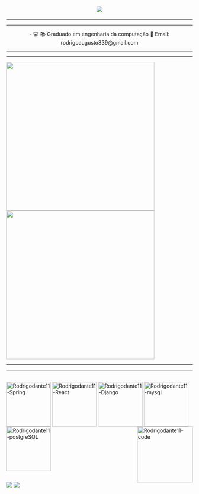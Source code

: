 

<h1 align="center">
  <a href="https://git.io/typing-svg">
    <img src="https://readme-typing-svg.herokuapp.com/?lines=Ola,+Visitante!+👋;__Eu+Sou+Rodrigo+Augusto....;Seja+Bem+vindo+Ao+meu+Repositorio!&center=true&size=30">
  </a>
</h1>
</div

<!--   [![Ashutosh's github activity graph](https://github-readme-activity-graph.vercel.app/graph?username=Rodrigodante11&theme=react-dark)](https://github.com/ashutosh00710/github-readme-activity-graph) -->
<hr>
<hr>
<div align="center">
 - 💻 
  📚 Graduado em engenharia da computação
  📧 Email: rodrigoaugusto839@gmail.com
</div>
<hr>
<hr>

  <img width="400px" src="http://github-profile-summary-cards.vercel.app/api/cards/repos-per-language?username=rodrigodante11&theme=transparent" /></td>
  <img width="400px" src="https://github-readme-stats.vercel.app/api?username=rodrigodante11&show_icons=true&theme=transparent" /></td>
<!--   <img width="400px" src="https://github-readme-stats.vercel.app/api/top-langs/?username=rodrigodante11&show_icons=true&theme=blue-green&layout=compact" /></td>
  <img width="400px" src="https://github-readme-stats.vercel.app/api/top-langs/?username=rodrigodante11&hide_progress=true&theme=blue-green&layout=compact" /></td>
  <img width="400px" src="http://github-profile-summary-cards.vercel.app/api/cards/profile-details?username=rodrigodante11&theme=dark" /></td> -->


<hr>
<hr>
<!-- 
 <div>
   <a href="https://github.com/Rodrigodante11">
   <img height="160em" src="https://github-readme-stats.vercel.app/api/top-langs/?username=Rodrigodante11&layout=compact&langs_count=7&theme=dracula"/>
 </div> -->
  
  <div style="display: inline_block"><br>
   <img align="center" alt="Rodrigodante11-Spring" height="120" width="120" src="https://cdn.jsdelivr.net/gh/devicons/devicon/icons/spring/spring-original-wordmark.svg">
   <img align="center" alt="Rodrigodante11-React" height="120" width="120" src="https://cdn.jsdelivr.net/gh/devicons/devicon/icons/react/react-original-wordmark.svg">
   <img align="center" alt="Rodrigodante11-Django" height="120" width="120" src="https://cdn.jsdelivr.net/gh/devicons/devicon/icons/django/django-plain-wordmark.svg">
   <img align="center" alt="Rodrigodante11-mysql" height="120" width="120" src="https://cdn.jsdelivr.net/gh/devicons/devicon/icons/mysql/mysql-original-wordmark.svg">
   <img align="center" alt="Rodrigodante11-postgreSQL" height="120" width="120" src="https://cdn.jsdelivr.net/gh/devicons/devicon/icons/postgresql/postgresql-original-wordmark.svg">
   
<!--    <img src="https://github-readme-streak-stats.herokuapp.com/?user=Rodrigodante11"/> -->
<!--    <img align="center" alt="Rodrigodante11-HTML" height="60" width="75" src="https://raw.githubusercontent.com/devicons/devicon/master/icons/html5/html5-original.svg">
   <img align="center" alt="Rodrigodante11-CSS" height="60" width="75" src="https://raw.githubusercontent.com/devicons/devicon/master/icons/css3/css3-original.svg">
   <img align="center" alt="Rodrigodante11-CSS" height="60" width="75" src="https://cdn.jsdelivr.net/gh/devicons/devicon/icons/mysql/mysql-original-wordmark.svg">
   <img align="center" alt="Rodrigodante11-CSS" height="60" width="75" src="https://cdn.jsdelivr.net/gh/devicons/devicon/icons/sqlite/sqlite-original.svg">
   <img align="center" alt="Rodrigodante11-CSS" height="60" width="75" src="https://cdn.jsdelivr.net/gh/devicons/devicon/icons/flutter/flutter-original.svg">
   <img align="center" alt="Rodrigodante11-CSS" height="80" width="95" src="https://cdn.jsdelivr.net/gh/devicons/devicon/icons/nodejs/nodejs-original-wordmark.svg"> -->
   
  <img align="right" alt="Rodrigodante11-code" height="150" width="150" src="https://media.giphy.com/media/VTtANKl0beDFQRLDTh/giphy.gif">
 </div>
 
   
  ## 
 
  <div> 
  <a href = "mailto:rodrigoaugusto839@gmail.com"><img src="https://img.shields.io/badge/-Gmail-%23333?style=for-the-badge&logo=gmail&logoColor=white" target="_blank"></a>
  <a href="https://www.linkedin.com/in/rodrigo-augusto-285691204/" target="_blank"><img src="https://img.shields.io/badge/-LinkedIn-%230077B5?style=for-the-badge&logo=linkedin&logoColor=white" target="_blank"></a>  
